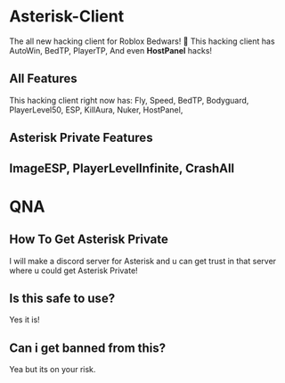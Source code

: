 # Asterisk-Client
The all new hacking client for Roblox Bedwars! 👀
This hacking client has AutoWin, BedTP, PlayerTP, And even **HostPanel** hacks!
## All Features
This hacking client right now has:
Fly,
Speed,
BedTP,
Bodyguard,
PlayerLevel50,
ESP,
KillAura,
Nuker,
HostPanel,
## Asterisk Private Features
**ImageESP**,
**PlayerLevelInfinite**,
**CrashAll**
---------------------------------------------
# QNA
## How To Get Asterisk Private
I will make a discord server for Asterisk and u can get trust in that server where u could get Asterisk Private!
## Is this safe to use?
Yes it is!
## Can i get banned from this?
Yea but its on your risk.
